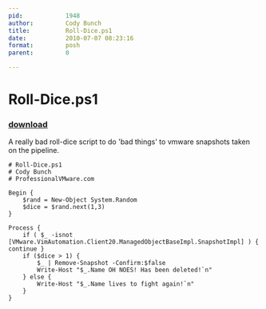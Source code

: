 ```yaml
---
pid:            1948
author:         Cody Bunch
title:          Roll-Dice.ps1
date:           2010-07-07 08:23:16
format:         posh
parent:         0

---
```


# Roll-Dice.ps1

### [download](Scripts\1948.ps1)

A really bad roll-dice script to do 'bad things' to vmware snapshots taken on the pipeline.

```posh
# Roll-Dice.ps1
# Cody Bunch
# ProfessionalVMware.com

Begin {
	$rand = New-Object System.Random
	$dice = $rand.next(1,3)
}

Process {
	if ( $_ -isnot [VMware.VimAutomation.Client20.ManagedObjectBaseImpl.SnapshotImpl] ) { continue }
	if ($dice > 1) { 
		$_ | Remove-Snapshot -Confirm:$false
		Write-Host "$_.Name OH NOES! Has been deleted!`n" 
	} else {
		Write-Host "$_.Name lives to fight again!`n"
	}
}
```
